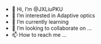 - 👋 Hi, I’m @JXLiuPKU
- 👀 I’m interested in Adaptive optics
- 🌱 I’m currently learning 
- 💞️ I’m looking to collaborate on ...
- 📫 How to reach me ...

<!---
JXLiuPKU/JXLiuPKU is a ✨ special ✨ repository because its `README.md` (this file) appears on your GitHub profile.
You can click the Preview link to take a look at your changes.
--->

